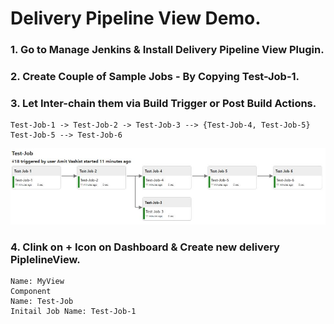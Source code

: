 # Delivery Pipeline View Demo. 

### 1. Go to Manage Jenkins & Install Delivery Pipeline View Plugin. 

### 2. Create Couple of Sample Jobs - By Copying Test-Job-1. 

### 3. Let Inter-chain them via Build Trigger or Post Build Actions. 
```                                       
Test-Job-1 -> Test-Job-2 -> Test-Job-3 --> {Test-Job-4, Test-Job-5} Test-Job-5 --> Test-Job-6

```  

![Optional Text](https://github.com/amitvashisttech/devops-stackstrom-dxc-2021-Jan-04/blob/main/Chain-Job.JPG)

### 4. Clink on + Icon on Dashboard & Create new delivery PiplelineView. 
```
Name: MyView
Component
Name: Test-Job
Initail Job Name: Test-Job-1

```
